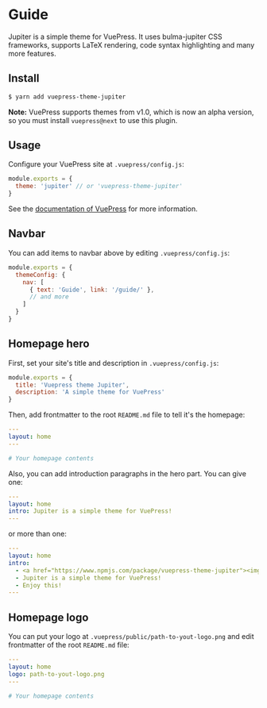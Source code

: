 # Guide

Jupiter is a simple theme for VuePress. It uses bulma-jupiter CSS frameworks, supports LaTeX rendering, code syntax highlighting and many more features.

## Install
```bash
$ yarn add vuepress-theme-jupiter
```
**Note:** VuePress supports themes from v1.0, which is now an alpha version, so you must install `vuepress@next` to use this plugin.

## Usage
Configure your VuePress site at `.vuepress/config.js`:
```js
module.exports = {
  theme: 'jupiter' // or 'vuepress-theme-jupiter'
}
```

See the [documentation of VuePress](https://vuepress.vuejs.org/theme/using-a-theme.html) for more information.

## Navbar
You can add items to navbar above by editing `.vuepress/config.js`:
```js
module.exports = {
  themeConfig: {
    nav: [
      { text: 'Guide', link: '/guide/' },
      // and more
    ]
  }
}
```

## Homepage hero
First, set your site's title and description in `.vuepress/config.js`:
```js
module.exports = {
  title: 'Vuepress theme Jupiter',
  description: 'A simple theme for VuePress'
}
```
Then, add frontmatter to the root `README.md` file to tell it's the homepage:
```yaml
---
layout: home
---

# Your homepage contents
```
Also, you can add introduction paragraphs in the hero part. You can give one:
```yaml
---
layout: home
intro: Jupiter is a simple theme for VuePress!
---
```
or more than one:
```yaml
---
layout: home
intro: 
  - <a href="https://www.npmjs.com/package/vuepress-theme-jupiter"><img src="https://img.shields.io/npm/v/vuepress-theme-jupiter.svg?style=flat-square"/></a>
  - Jupiter is a simple theme for VuePress!
  - Enjoy this!
---
```

## Homepage logo
You can put your logo at `.vuepress/public/path-to-yout-logo.png` and edit frontmatter of the root `README.md` file:
```yaml
---
layout: home
logo: path-to-yout-logo.png
---

# Your homepage contents
```
